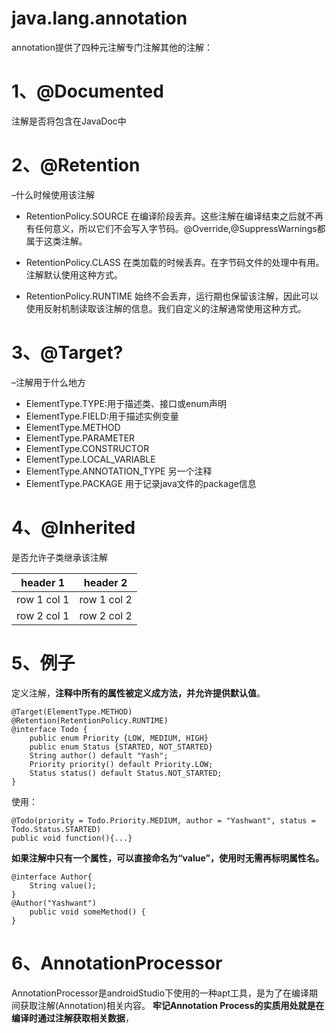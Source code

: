  # java.lang.annotation
 annotation提供了四种元注解专门注解其他的注解：
# 1、@Documented 
注解是否将包含在JavaDoc中
# 2、@Retention 
–什么时候使用该注解
- RetentionPolicy.SOURCE   在编译阶段丢弃。这些注解在编译结束之后就不再有任何意义，所以它们不会写入字节码。@Override,@SuppressWarnings都属于这类注解。

- RetentionPolicy.CLASS     在类加载的时候丢弃。在字节码文件的处理中有用。注解默认使用这种方式。

- RetentionPolicy.RUNTIME 始终不会丢弃，运行期也保留该注解，因此可以使用反射机制读取该注解的信息。我们自定义的注解通常使用这种方式。
# 3、@Target? 
–注解用于什么地方
- ElementType.TYPE:用于描述类、接口或enum声明
- ElementType.FIELD:用于描述实例变量
- ElementType.METHOD
- ElementType.PARAMETER
- ElementType.CONSTRUCTOR
- ElementType.LOCAL_VARIABLE
- ElementType.ANNOTATION_TYPE 另一个注释
- ElementType.PACKAGE 用于记录java文件的package信息
# 4、@Inherited 
 是否允许子类继承该注解
    

header 1 | header 2
---|---
row 1 col 1 | row 1 col 2
row 2 col 1 | row 2 col 2

# 5、例子
定义注解，**注释中所有的属性被定义成方法，并允许提供默认值**。
```
@Target(ElementType.METHOD)
@Retention(RetentionPolicy.RUNTIME)
@interface Todo {
    public enum Priority {LOW, MEDIUM, HIGH}
    public enum Status {STARTED, NOT_STARTED}
    String author() default "Yash";
    Priority priority() default Priority.LOW;
    Status status() default Status.NOT_STARTED;
}
```
使用：
```
@Todo(priority = Todo.Priority.MEDIUM, author = "Yashwant", status = Todo.Status.STARTED)
public void function(){...}
```
**如果注解中只有一个属性，可以直接命名为“value”，使用时无需再标明属性名。**
```
@interface Author{
    String value();
}
@Author("Yashwant")
    public void someMethod() {
}
```

# 6、AnnotationProcessor
AnnotationProcessor是androidStudio下使用的一种apt工具，是为了在编译期间获取注解(Annotation)相关内容。
**牢记Annotation Process的实质用处就是在编译时通过注解获取相关数据**，
